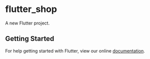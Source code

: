 # flutter_shop

A new Flutter project.

## Getting Started

For help getting started with Flutter, view our online
[documentation](https://flutter.io/).
